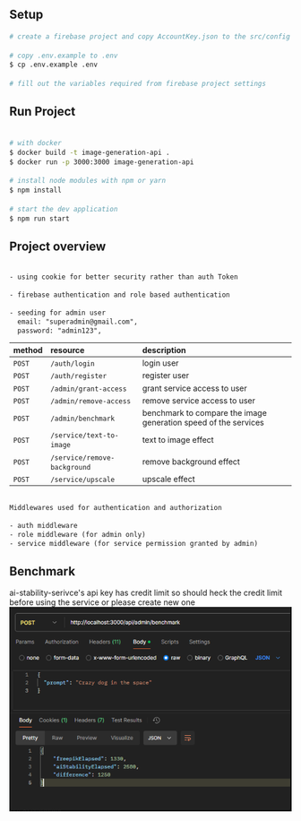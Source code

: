 ## Setup

```bash
# create a firebase project and copy AccountKey.json to the src/config folder

# copy .env.example to .env
$ cp .env.example .env

# fill out the variables required from firebase project settings

```

## Run Project

```bash

# with docker
$ docker build -t image-generation-api .
$ docker run -p 3000:3000 image-generation-api

# install node modules with npm or yarn
$ npm install

# start the dev application
$ npm run start
```

## Project overview

```

- using cookie for better security rather than auth Token

- firebase authentication and role based authentication

- seeding for admin user
  email: "superadmin@gmail.com",
  password: "admin123",

```

| method | resource                     | description                                                     |
| :----- | :--------------------------- | :-------------------------------------------------------------- |
| `POST` | `/auth/login`                | login user                                                      |
| `POST` | `/auth/register`             | register user                                                   |
| `POST` | `/admin/grant-access`        | grant service access to user                                    |
| `POST` | `/admin/remove-access`       | remove service access to user                                   |
| `POST` | `/admin/benchmark`           | benchmark to compare the image generation speed of the services |
| `POST` | `/service/text-to-image`     | text to image effect                                            |
| `POST` | `/service/remove-background` | remove background effect                                        |
| `POST` | `/service/upscale`           | upscale effect                                                  |

```

Middlewares used for authentication and authorization

- auth middleware
- role middleware (for admin only)
- service middleware (for service permission granted by admin)

```

## Benchmark

ai-stability-serivce's api key has credit limit so should heck the credit limit before using the service or please create new one
![alt text](./image.png)

```

```
